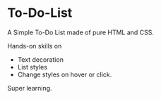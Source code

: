 # To-Do-List
A Simple To-Do List made of pure HTML and CSS. 

Hands-on skills on 
- Text decoration
- List styles
- Change styles on hover or click.

Super learning.
